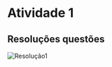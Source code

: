 # Atividade 1
## Resoluções questões
![Resolução1](https://github.com/larissasander/ELN22104_2020_2/blob/prof-lohmann-Alunos_01/IMG%201%20-%20Atividade%201.jpeg)
